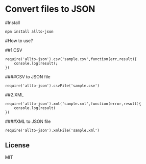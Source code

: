 # Convert files to JSON

#Install

```
npm install allto-json
```
#How to use?

##1.CSV
```
require('allto-json').csv('sample.csv',function(err,result){
	console.log(result);
})
```
####CSV to JSON file
```
require('allto-json').csvFile('sample.csv')

```
##2.XML
```
require('allto-json').xml('sample.xml',function(error,result){
	console.log(result)
})
```
####XML to JSON file
```
require('allto-json').xmlFile('sample.xml')

```




## License

MIT 
